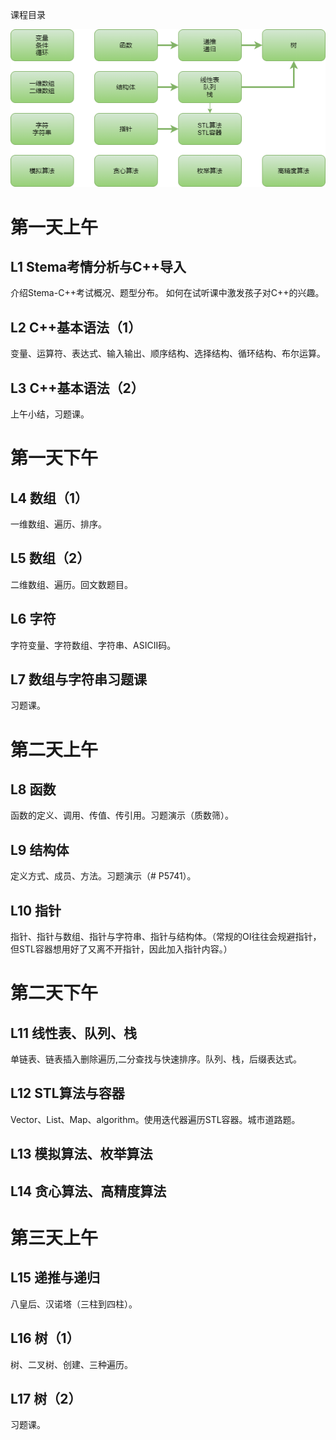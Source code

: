 课程目录

![大纲](images/L0_大纲.png)

# 第一天上午

## L1 Stema考情分析与C++导入

介绍Stema-C++考试概况、题型分布。
如何在试听课中激发孩子对C++的兴趣。

## L2 C++基本语法（1）

变量、运算符、表达式、输入输出、顺序结构、选择结构、循环结构、布尔运算。

## L3 C++基本语法（2）

上午小结，习题课。

# 第一天下午

## L4 数组（1）

一维数组、遍历、排序。

## L5 数组（2）

二维数组、遍历。回文数题目。

## L6 字符

字符变量、字符数组、字符串、ASICII码。

## L7 数组与字符串习题课

习题课。

# 第二天上午

## L8 函数

函数的定义、调用、传值、传引用。习题演示（质数筛）。

## L9 结构体

定义方式、成员、方法。习题演示（# P5741）。

## L10 指针

指针、指针与数组、指针与字符串、指针与结构体。（常规的OI往往会规避指针，但STL容器想用好了又离不开指针，因此加入指针内容。）

# 第二天下午

## L11 线性表、队列、栈

单链表、链表插入删除遍历,二分查找与快速排序。队列、栈，后缀表达式。

## L12 STL算法与容器

Vector、List、Map、algorithm。使用迭代器遍历STL容器。城市道路题。

## L13 模拟算法、枚举算法


## L14 贪心算法、高精度算法

# 第三天上午

## L15 递推与递归

八皇后、汉诺塔（三柱到四柱）。

## L16 树（1）

树、二叉树、创建、三种遍历。

## L17 树（2）

习题课。
